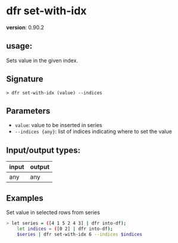 # dfr set-with-idx

**version**: 0.90.2

## **usage**:

Sets value in the given index.

## Signature

`> dfr set-with-idx (value) --indices`

## Parameters

- `value`: value to be inserted in series
- `--indices {any}`: list of indices indicating where to set the value

## Input/output types:

| input | output |
| ----- | ------ |
| any   | any    |

## Examples

Set value in selected rows from series

```bash
> let series = ([4 1 5 2 4 3] | dfr into-df);
    let indices = ([0 2] | dfr into-df);
    $series | dfr set-with-idx 6 --indices $indices
```
